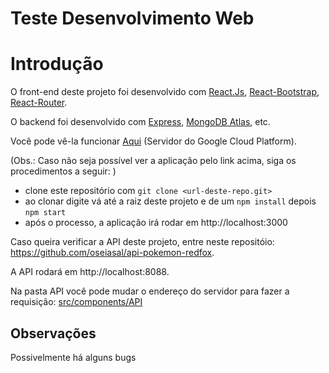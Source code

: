 Teste Desenvolvimento Web
===

# Introdução
O front-end deste projeto foi desenvolvido com [React.Js](https://pt-br.reactjs.org/), [React-Bootstrap](https://react-bootstrap.github.io/), [React-Router](https://reacttraining.com/react-router/web/guides/quick-start).

O backend foi desenvolvido com [Express](https://expressjs.com/pt-br/starter/installing.html), [MongoDB Atlas](https://www.mongodb.com/cloud/atlas), etc.

Você pode vê-la funcionar [Aqui](https://oseiasnascimento.ml/) (Servidor do Google Cloud Platform).

(Obs.: Caso não seja possível ver a aplicação pelo link acima, siga os procedimentos a seguir: )

- clone este repositório com `git clone <url-deste-repo.git>`
- ao clonar digite vá até a raiz deste projeto e de um `npm install` depois `npm start`
- após o processo, a aplicação irá rodar em http://localhost:3000


Caso queira verificar a API deste projeto, entre neste repositóio: https://github.com/oseiasal/api-pokemon-redfox. 

A API rodará em http://localhost:8088.

Na pasta API você pode mudar o endereço do servidor para fazer a requisição:
[src/components/API](src/components/API)

## Observações

Possivelmente há alguns bugs
